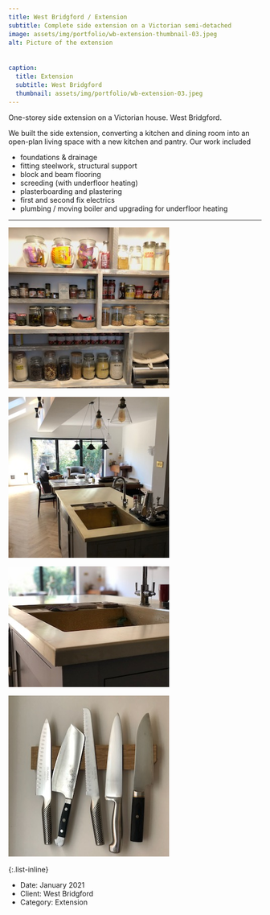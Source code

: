 ```yaml
---
title: West Bridgford / Extension
subtitle: Complete side extension on a Victorian semi-detached
image: assets/img/portfolio/wb-extension-thumbnail-03.jpeg
alt: Picture of the extension


caption:
  title: Extension
  subtitle: West Bridgford
  thumbnail: assets/img/portfolio/wb-extension-03.jpeg
---
```


One-storey side extension on a Victorian house. West Bridgford.

We built the side extension, converting a kitchen and dining room into an open-plan living space with a new kitchen and pantry. Our work included

<ul style="text-align: left">
<li>foundations & drainage</li>
<li>fitting steelwork, structural support</li>
<li>block and beam flooring</li>
<li>screeding (with underfloor heating)</li>
<li>plasterboarding and plastering</li>
<li>first and second fix electrics</li>
<li>plumbing / moving boiler and upgrading for underfloor heating</li>
</ul>

<!--- {{ site.url }}{{ site.baseurl }} !-->


<hr>

![image 2](assets/img/portfolio/wb-extension-thumbnail-02.jpeg)

![image 3](assets/img/portfolio/wb-extension-thumbnail-03.jpeg)

![image 4](assets/img/portfolio/wb-extension-thumbnail-04.jpeg)

![image 5](assets/img/portfolio/wb-extension-thumbnail-05.jpeg)



{:.list-inline}
- Date: January 2021
- Client: West Bridgford
- Category: Extension

